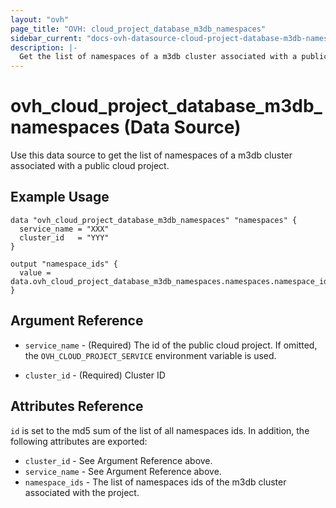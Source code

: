 ```yaml
---
layout: "ovh"
page_title: "OVH: cloud_project_database_m3db_namespaces"
sidebar_current: "docs-ovh-datasource-cloud-project-database-m3db-namespaces"
description: |-
  Get the list of namespaces of a m3db cluster associated with a public cloud project.
---
```


# ovh_cloud_project_database_m3db_namespaces (Data Source)

Use this data source to get the list of namespaces of a m3db cluster associated with a public cloud project.

## Example Usage

```hcl
data "ovh_cloud_project_database_m3db_namespaces" "namespaces" {
  service_name = "XXX"
  cluster_id   = "YYY"
}

output "namespace_ids" {
  value = data.ovh_cloud_project_database_m3db_namespaces.namespaces.namespace_ids
}
```

## Argument Reference

* `service_name` - (Required) The id of the public cloud project. If omitted,
  the `OVH_CLOUD_PROJECT_SERVICE` environment variable is used.

* `cluster_id` - (Required) Cluster ID

## Attributes Reference

`id` is set to the md5 sum of the list of all namespaces ids. In addition,
the following attributes are exported:

* `cluster_id` - See Argument Reference above.
* `service_name` - See Argument Reference above.
* `namespace_ids` - The list of namespaces ids of the m3db cluster associated with the project.
